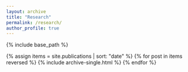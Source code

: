 ```yaml
---
layout: archive
title: "Research"
permalink: /research/
author_profile: true
---
```


{% include base_path %}

{% assign items = site.publications | sort: "date" %}
{% for post in items reversed %}
  {% include archive-single.html %}
{% endfor %}
